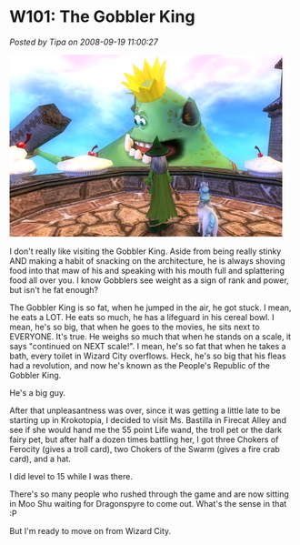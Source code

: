 # W101: The Gobbler King

*Posted by Tipa on 2008-09-19 11:00:27*

![](../../../uploads/2008/09/wizardgraphicalclient-2008-09-19-00-09-18-69.jpg "wizardgraphicalclient-2008-09-19-00-09-18-69")

I don't really like visiting the Gobbler King. Aside from being really stinky AND making a habit of snacking on the architecture, he is always shoving food into that maw of his and speaking with his mouth full and splattering food all over you. I know Gobblers see weight as a sign of rank and power, but isn't he fat enough?

The Gobbler King is so fat, when he jumped in the air, he got stuck. I mean, he eats a LOT. He eats so much, he has a lifeguard in his cereal bowl. I mean, he's so big, that when he goes to the movies, he sits next to EVERYONE. It's true. He weighs so much that when he stands on a scale, it says "continued on NEXT scale!". I mean, he's so fat that when he takes a bath, every toilet in Wizard City overflows. Heck, he's so big that his fleas had a revolution, and now he's known as the People's Republic of the Gobbler King.

He's a big guy.

After that unpleasantness was over, since it was getting a little late to be starting up in Krokotopia, I decided to visit Ms. Bastilla in Firecat Alley and see if she would hand me the 55 point Life wand, the troll pet or the dark fairy pet, but after half a dozen times battling her, I got three Chokers of Ferocity (gives a troll card), two Chokers of the Swarm (gives a fire crab card), and a hat.

I did level to 15 while I was there.

There's so many people who rushed through the game and are now sitting in Moo Shu waiting for Dragonspyre to come out. What's the sense in that :P

But I'm ready to move on from Wizard City.


